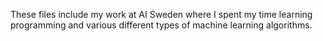 These files include my work at AI Sweden where I spent my time learning programming and various different types of machine learning algorithms.
